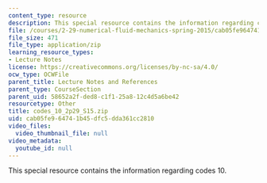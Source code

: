 ```yaml
---
content_type: resource
description: This special resource contains the information regarding codes 10.
file: /courses/2-29-numerical-fluid-mechanics-spring-2015/cab05fe964741b45dfc5dda361cc2810_codes_10_2p29_S15.zip
file_size: 471
file_type: application/zip
learning_resource_types:
- Lecture Notes
license: https://creativecommons.org/licenses/by-nc-sa/4.0/
ocw_type: OCWFile
parent_title: Lecture Notes and References
parent_type: CourseSection
parent_uid: 58652a2f-ded8-c1f1-25a8-12c4d5a6be42
resourcetype: Other
title: codes_10_2p29_S15.zip
uid: cab05fe9-6474-1b45-dfc5-dda361cc2810
video_files:
  video_thumbnail_file: null
video_metadata:
  youtube_id: null
---
```

This special resource contains the information regarding codes 10.